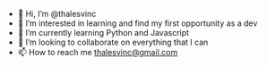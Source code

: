 - 👋 Hi, I’m @thalesvinc
- 👀 I’m interested in learning and find my first opportunity as a dev
- 🌱 I’m currently learning Python and Javascript
- 💞️ I’m looking to collaborate on everything that I can
- 📫 How to reach me thalesvinc@gmail.com
<!---
thalesvinc/thalesvinc is a ✨ special ✨ repository because its `README.md` (this file) appears on your GitHub profile.
You can click the Preview link to take a look at your changes.
--->
